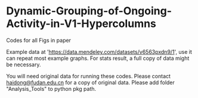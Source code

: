 # Dynamic-Grouping-of-Ongoing-Activity-in-V1-Hypercolumns
Codes for all Figs in paper

Example data at 'https://data.mendeley.com/datasets/v6563pxdn9/1', use it can repeat most example graphs.
For stats result, a full copy of data might be necessary.

You will need original data for running these codes.
Please contact haidong@fudan.edu.cn for a copy of original data.
Please add folder "Analysis_Tools" to python pkg path.

